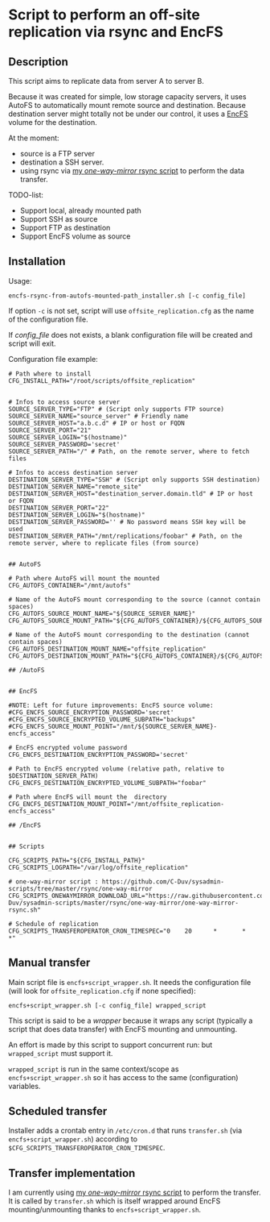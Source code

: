 Script to perform an off-site replication via rsync and EncFS
=============================================================

Description
-----------

This script aims to replicate data from server A to server B.

Because it was created for simple, low storage capacity servers, it uses AutoFS to automatically mount remote source and destination.
Because destination server might totally not be under our control, it uses a [EncFS](https://vgough.github.io/encfs/) volume for the destination.

At the moment:
* source is a FTP server
* destination a SSH server.
* using rsync via [my *one-way-mirror* rsync script](https://github.com/C-Duv/sysadmin-scripts/tree/master/rsync/one-way-mirror) to perform the data transfer.

TODO-list:
* Support local, already mounted path
* Support SSH as source
* Support FTP as destination
* Support EncFS volume as source

Installation
------------

Usage:
```Shell
encfs-rsync-from-autofs-mounted-path_installer.sh [-c config_file]
```

If option `-c` is not set, script will use `offsite_replication.cfg` as the name of the configuration file.

If _config_file_ does not exists, a blank configuration file will be created and script will exit.

Configuration file example:

    # Path where to install
    CFG_INSTALL_PATH="/root/scripts/offsite_replication"
    
    
    # Infos to access source server
    SOURCE_SERVER_TYPE="FTP" # (Script only supports FTP source)
    SOURCE_SERVER_NAME="source_server" # Friendly name
    SOURCE_SERVER_HOST="a.b.c.d" # IP or host or FQDN
    SOURCE_SERVER_PORT="21"
    SOURCE_SERVER_LOGIN="$(hostname)"
    SOURCE_SERVER_PASSWORD='secret'
    SOURCE_SERVER_PATH="/" # Path, on the remote server, where to fetch files
    
    # Infos to access destination server
    DESTINATION_SERVER_TYPE="SSH" # (Script only supports SSH destination)
    DESTINATION_SERVER_NAME="remote_site"
    DESTINATION_SERVER_HOST="destination_server.domain.tld" # IP or host or FQDN
    DESTINATION_SERVER_PORT="22"
    DESTINATION_SERVER_LOGIN="$(hostname)"
    DESTINATION_SERVER_PASSWORD='' # No password means SSH key will be used
    DESTINATION_SERVER_PATH="/mnt/replications/foobar" # Path, on the remote server, where to replicate files (from source)
    
    
    ## AutoFS
    
    # Path where AutoFS will mount the mounted
    CFG_AUTOFS_CONTAINER="/mnt/autofs"
    
    # Name of the AutoFS mount corresponding to the source (cannot contain spaces)
    CFG_AUTOFS_SOURCE_MOUNT_NAME="${SOURCE_SERVER_NAME}"
    CFG_AUTOFS_SOURCE_MOUNT_PATH="${CFG_AUTOFS_CONTAINER}/${CFG_AUTOFS_SOURCE_MOUNT_NAME}"
    
    # Name of the AutoFS mount corresponding to the destination (cannot contain spaces)
    CFG_AUTOFS_DESTINATION_MOUNT_NAME="offsite_replication"
    CFG_AUTOFS_DESTINATION_MOUNT_PATH="${CFG_AUTOFS_CONTAINER}/${CFG_AUTOFS_DESTINATION_MOUNT_NAME}"
    
    ## /AutoFS
    
    
    ## EncFS
    
    #NOTE: Left for future improvements: EncFS source volume:
    #CFG_ENCFS_SOURCE_ENCRYPTION_PASSWORD='secret'
    #CFG_ENCFS_SOURCE_ENCRYPTED_VOLUME_SUBPATH="backups"
    #CFG_ENCFS_SOURCE_MOUNT_POINT="/mnt/${SOURCE_SERVER_NAME}-encfs_access"
    
    # EncFS encrypted volume password
    CFG_ENCFS_DESTINATION_ENCRYPTION_PASSWORD='secret'
    
    # Path to EncFS encrypted volume (relative path, relative to $DESTINATION_SERVER_PATH)
    CFG_ENCFS_DESTINATION_ENCRYPTED_VOLUME_SUBPATH="foobar"
    
    # Path where EncFS will mount the  directory
    CFG_ENCFS_DESTINATION_MOUNT_POINT="/mnt/offsite_replication-encfs_access"
    
    ## /EncFS
    
    
    ## Scripts
    
    CFG_SCRIPTS_PATH="${CFG_INSTALL_PATH}"
    CFG_SCRIPTS_LOGPATH="/var/log/offsite_replication"
    
    # one-way-mirror script : https://github.com/C-Duv/sysadmin-scripts/tree/master/rsync/one-way-mirror
    CFG_SCRIPTS_ONEWAYMIRROR_DOWNLOAD_URL="https://raw.githubusercontent.com/C-Duv/sysadmin-scripts/master/rsync/one-way-mirror/one-way-mirror-rsync.sh"
    
    # Schedule of replication
    CFG_SCRIPTS_TRANSFEROPERATOR_CRON_TIMESPEC="0    20      *       *       *"


Manual transfer
---------------

Main script file is `encfs+script_wrapper.sh`. It needs the configuration file (will look for `offsite_replication.cfg` if none specified):

```Shell
encfs+script_wrapper.sh [-c config_file] wrapped_script
```

This script is said to be a *wrapper* because it wraps any script (typically a script that does data transfer) with EncFS mounting and unmounting.

An effort is made by this script to support concurrent run: but `wrapped_script` must support it.

`wrapped_script` is run in the same context/scope as `encfs+script_wrapper.sh` so it has access to the same (configuration) variables.


Scheduled transfer
------------------

Installer adds a crontab entry in `/etc/cron.d` that runs `transfer.sh` (via `encfs+script_wrapper.sh`) according to `$CFG_SCRIPTS_TRANSFEROPERATOR_CRON_TIMESPEC`.


Transfer implementation
-----------------------

I am currently using [my *one-way-mirror* rsync script](https://github.com/C-Duv/sysadmin-scripts/tree/master/rsync/one-way-mirror) to perform the transfer.
It is called by `transfer.sh` which is itself wrapped around EncFS mounting/unmounting thanks to `encfs+script_wrapper.sh`.